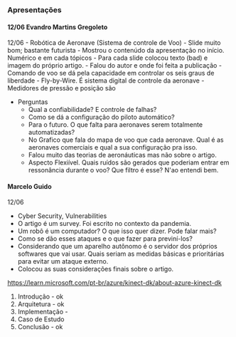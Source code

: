 ### Apresentações
#### 12/06 Evandro Martins Gregoleto
12/06 
	- Robótica de Aeronave (Sistema de controle de Voo)
	- Slide muito bom; bastante futurista
	- Mostrou o contenúdo da apresentação no início. Numérico e em cada tópicos
	- Para cada slide colocou texto (bad) e imagem do próprio artigo.
	- Falou do autor e onde foi feita a publicação
	- Comando de voo se dá pela capacidade em controlar os seis graus de liberdade
	- Fly-by-Wire. É sistema digital de controle da aeronave 
	- Medidores de pressão e posição são 
- Perguntas
	- Qual a confiabilidade? E controle de falhas?
	- Como se dá a configuração do piloto automático?
	- Para o futuro. O que falta para aeronaves serem totalmente automatizadas? 
	- No Grafico que fala do mapa de voo que cada aeronave. Qual é as aeronaves comerciais e qual a sua configuração pra isso.
	- Falou muito das teorias de aeronáuticas mas não sobre o artigo.
	- Aspecto Flexiível. Quais ruídos são gerados que poderiam entrar em ressonância durante o voo? Que filtro é esse? N'ao entendi bem. 
#### Marcelo Guido
12/06 
- Cyber Security, Vulnerabilities
- O artigo é um survey. Foi escrito no contexto da pandemia. 
- Um robô é um computador? O que isso quer dizer. Pode falar mais?
- Como se dão esses ataques e o que fazer para previní-los?
- Considerando que um aparelho autônomo é o servidor dos próprios softwares que vai usar. Quais seriam as medidas básicas e prioritárias para evitar um ataque externo.
- Colocou as suas considerações finais sobre o artigo.


https://learn.microsoft.com/pt-br/azure/kinect-dk/about-azure-kinect-dk

1. Introdução - ok
2. Arquitetura - ok
3. Implementação - 
4. Caso de Estudo
5. Conclusão - ok
